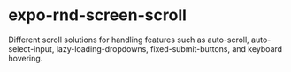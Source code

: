 # expo-rnd-screen-scroll
Different scroll solutions for handling features such as auto-scroll, auto-select-input, lazy-loading-dropdowns, fixed-submit-buttons, and keyboard hovering.

